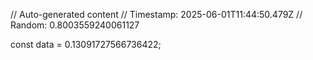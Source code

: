 // Auto-generated content
// Timestamp: 2025-06-01T11:44:50.479Z
// Random: 0.8003559240061127

const data = 0.13091727566736422;